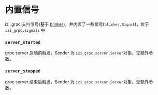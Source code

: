 # 内置信号

izi_grpc 支持信号(基于 [blinker](https://github.com/jek/blinker))，并内置了一些信号(`blinker.Signal`)，位于 `izi_grpc.signals` 中

### `server_started`

grpc server 启动前触发，Sender 为 `izi_grpc.server.Server`对象，无额外参数。

### `server_stopped`

grpc server 结束后触发，Sender 为 `izi_grpc.server.Server`对象，无额外参数。
